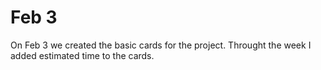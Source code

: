 # Feb 3
On Feb 3 we created the basic cards for the project. Throught the week I added estimated time to
the cards.
